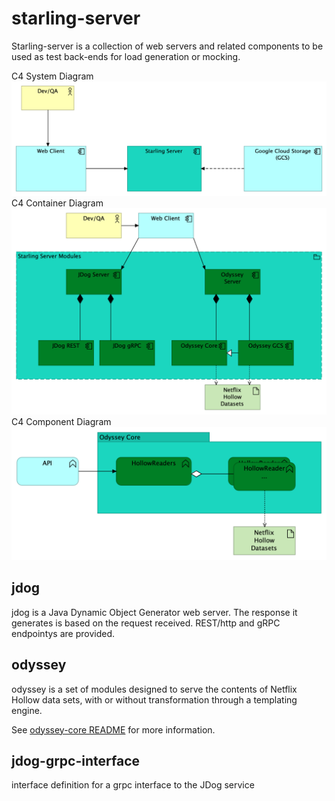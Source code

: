 # starling-server

Starling-server is a collection of web servers and related components to be used as test back-ends for load generation or mocking.

C4 System Diagram ![C4 System Diagram](doc/c4-system.png)
C4 Container Diagram ![C4 System Diagram](doc/c4-container.png)
C4 Component Diagram ![C4 System Diagram](doc/c4-components-odyssey.png)

## jdog

jdog is a Java Dynamic Object Generator web server. The response it generates is based on the request received. REST/http and gRPC endpointys are provided.

## odyssey

odyssey is a set of modules designed to serve the contents of Netflix Hollow data sets, with or without transformation through a templating engine.

See [odyssey-core README](odyssey-core/README.md) for more information.


## jdog-grpc-interface

interface definition for a grpc interface to the JDog service
